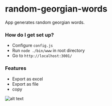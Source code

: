 # random-georgian-words #

App generates random georgian words.

### How do I get set up? ###

* Configure `config.js`
* Run `node ./bin/www` in root directory
* Go to `http://localhost:3001/`

### Features ###
* Export as excel
* Export as file
* copy

![alt text](https://i.imgur.com/MczKp9r.png "Preview")